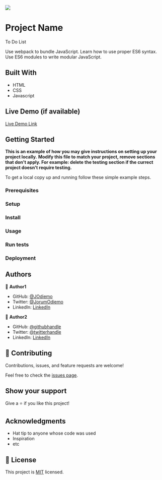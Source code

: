 ![](https://img.shields.io/badge/Microverse-blueviolet)

# Project Name
To Do List

Use webpack to bundle JavaScript.
Learn how to use proper ES6 syntax.
Use ES6 modules to write modular JavaScript.


## Built With

- HTML
- CSS
- Javascript

## Live Demo (if available)

[Live Demo Link](https://github.com/JOdiemo/webpack-todo-list/tree/todo-list-structure)


## Getting Started

**This is an example of how you may give instructions on setting up your project locally.**
**Modify this file to match your project, remove sections that don't apply. For example: delete the testing section if the currect project doesn't require testing.**


To get a local copy up and running follow these simple example steps.

### Prerequisites

### Setup

### Install

### Usage

### Run tests

### Deployment



## Authors

👤 **Author1**

- GitHub: [@JOdiemo](https://github.com/JOdiemo/)
- Twitter: [@JorumOdiemo](https://twitter.com/twitterhandle)
- LinkedIn: [LinkedIn](https://www.linkedin.com/in/jorumodiemo/)

👤 **Author2**

- GitHub: [@githubhandle](https://github.com/githubhandle)
- Twitter: [@twitterhandle](https://twitter.com/twitterhandle)
- LinkedIn: [LinkedIn](https://linkedin.com/in/linkedinhandle)

## 🤝 Contributing

Contributions, issues, and feature requests are welcome!

Feel free to check the [issues page](../../issues/).

## Show your support

Give a ⭐️ if you like this project!

## Acknowledgments

- Hat tip to anyone whose code was used
- Inspiration
- etc

## 📝 License

This project is [MIT](./MIT.md) licensed.
